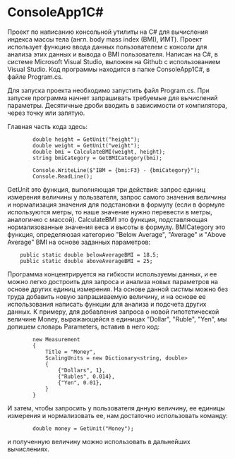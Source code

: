# ConsoleApp1C#
Проект по написанию консольной утилиты на C# для вычисления индекса массы тела (англ. body mass index (BMI), ИМТ).
Проект использует функцию ввода данных пользователем с консоли для анализа этих данных и вывода о BMI пользователя.
Написан на C#, в системе Microsoft Visual Studio, выложен на Github с использованием Visual Studio.
Код программы находится в папке ConsoleApp1C#, в файле Program.cs.

Для запуска проекта необходимо запустить файл Program.cs. При запуске программа начнет запрашивать требуемые для вычислений параметры. Десятичные дроби вводить в зависимости от компилятора, через точку или запятую.

Главная часть кода здесь:

            double height = GetUnit("height");
            double weight = GetUnit("weight");
            double bmi = CalculateBMI(weight, height);
            string bmiCategory = GetBMICategory(bmi);

            Console.WriteLine($"IBM = {bmi:F3} - {bmiCategory}");
            Console.ReadLine();
            
GetUnit это функция, выполняющая три действия: запрос единиц измерения величины у пользвателя, запрос самого значения величины и нормализация значения для подстановки в формулу (если в формуле используются метры, то наше значение нужно перевести в метры, аналогично с массой).
CalculateBMI это функция, подставляющая нормализованные значения веса и высоты в формулу.
BMICategory это функция, определяюзая категорию "Below Average", "Average" и "Above Average" BMI на основе заданных параметров: 

        public static double belowAverageBMI = 18.5;
        public static double aboveAverageBMI = 25;
        
Программа концентрируется на гибкости используемы данных, и ее можно легко достроить для запроса и анализа новых параметров на основе других единиц измерения. На основе данной систмы можно без труда добавить новую запрашиваемую величину, и на основе ее использования написать функции для анализа и подсчета других данных. К примеру, для добавления запроса о новой гипотетической величине Money, выражающейся в единицах "Dollar", "Ruble", "Yen", мы допишем словарь Parameters, вставив в него код:

            new Measurement
            {
                Title = "Money",
                ScalingUnits = new Dictionary<string, double>
                {
                    {"Dollars", 1},
                    {"Rubles", 0.014},
                    {"Yen", 0.01},
                }
            }
            
И затем, чтобы запросить у пользователя днную величину, ее единицы измерения и нормализовать ее, нам достаточно использовать команду: 

            double money = GetUnit("Money");
            
и полученную величину можно использовать в дальнейших вычислениях.
